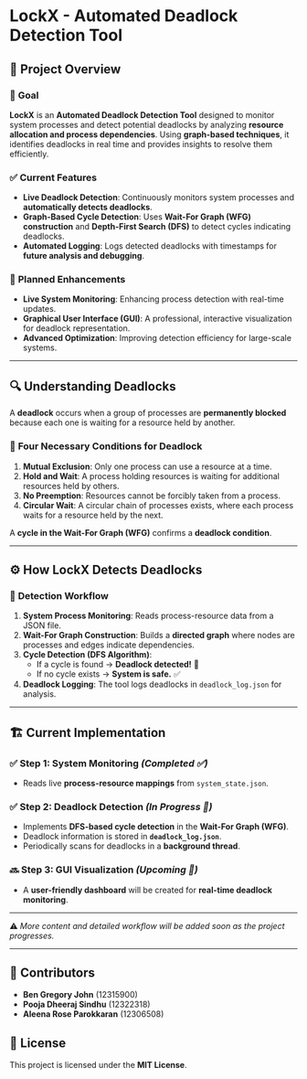 # **LockX - Automated Deadlock Detection Tool**  

## 📌 **Project Overview**  

### 🎯 **Goal**  
**LockX** is an **Automated Deadlock Detection Tool** designed to monitor system processes and detect potential deadlocks by analyzing **resource allocation and process dependencies**. Using **graph-based techniques**, it identifies deadlocks in real time and provides insights to resolve them efficiently.  

### ✅ **Current Features**  
- **Live Deadlock Detection**: Continuously monitors system processes and **automatically detects deadlocks**.  
- **Graph-Based Cycle Detection**: Uses **Wait-For Graph (WFG) construction** and **Depth-First Search (DFS)** to detect cycles indicating deadlocks.  
- **Automated Logging**: Logs detected deadlocks with timestamps for **future analysis and debugging**.  

### 🚀 **Planned Enhancements**  
- **Live System Monitoring**: Enhancing process detection with real-time updates.  
- **Graphical User Interface (GUI)**: A professional, interactive visualization for deadlock representation.  
- **Advanced Optimization**: Improving detection efficiency for large-scale systems.  

---

## 🔍 **Understanding Deadlocks**  

A **deadlock** occurs when a group of processes are **permanently blocked** because each one is waiting for a resource held by another.  

### 📌 **Four Necessary Conditions for Deadlock**  
1. **Mutual Exclusion**: Only one process can use a resource at a time.  
2. **Hold and Wait**: A process holding resources is waiting for additional resources held by others.  
3. **No Preemption**: Resources cannot be forcibly taken from a process.  
4. **Circular Wait**: A circular chain of processes exists, where each process waits for a resource held by the next.  

A **cycle in the Wait-For Graph (WFG)** confirms a **deadlock condition**.  

---

## ⚙️ **How LockX Detects Deadlocks**  

### 🔄 **Detection Workflow**  
1. **System Process Monitoring**: Reads process-resource data from a JSON file.  
2. **Wait-For Graph Construction**: Builds a **directed graph** where nodes are processes and edges indicate dependencies.  
3. **Cycle Detection (DFS Algorithm)**:  
   - If a cycle is found → **Deadlock detected!** 🔴  
   - If no cycle exists → **System is safe.** ✅  
4. **Deadlock Logging**: The tool logs deadlocks in `deadlock_log.json` for analysis.  

---

## 🏗 **Current Implementation**  

### ✅ **Step 1: System Monitoring** *(Completed ✅)*  
- Reads live **process-resource mappings** from `system_state.json`.  

### ✅ **Step 2: Deadlock Detection** *(In Progress 🚧)*  
- Implements **DFS-based cycle detection** in the **Wait-For Graph (WFG)**.  
- Deadlock information is stored in **`deadlock_log.json`**.  
- Periodically scans for deadlocks in a **background thread**.  

### 🔜 **Step 3: GUI Visualization** *(Upcoming 🎨)*  
- A **user-friendly dashboard** will be created for **real-time deadlock monitoring**.  

---

⚠️ *More content and detailed workflow will be added soon as the project progresses.*  

---

## 📌 Contributors
- **Ben Gregory John** (12315900)
- **Pooja Dheeraj Sindhu** (12322318)
- **Aleena Rose Parokkaran** (12306508)

## 📜 License
This project is licensed under the **MIT License**.

